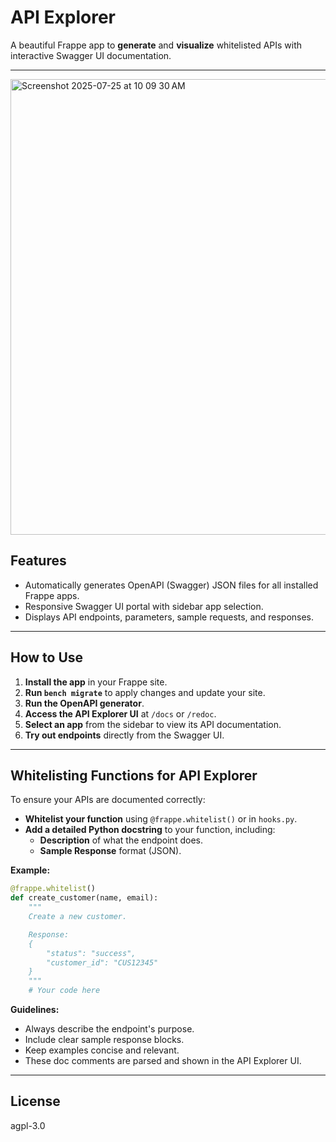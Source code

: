 # API Explorer

A beautiful Frappe app to **generate** and **visualize** whitelisted APIs with interactive Swagger UI documentation.

---
<img width="1339" height="729" alt="Screenshot 2025-07-25 at 10 09 30 AM" src="https://github.com/user-attachments/assets/90279305-347f-4bd3-977a-c7910f0c107b" />



## Features

- Automatically generates OpenAPI (Swagger) JSON files for all installed Frappe apps.
- Responsive Swagger UI portal with sidebar app selection.
- Displays API endpoints, parameters, sample requests, and responses.

---

## How to Use

1. **Install the app** in your Frappe site.
2. **Run `bench migrate`** to apply changes and update your site.
3. **Run the OpenAPI generator**.
4. **Access the API Explorer UI** at `/docs` or `/redoc`.
5. **Select an app** from the sidebar to view its API documentation.
6. **Try out endpoints** directly from the Swagger UI.

---

## Whitelisting Functions for API Explorer

To ensure your APIs are documented correctly:

- **Whitelist your function** using `@frappe.whitelist()` or in `hooks.py`.
- **Add a detailed Python docstring** to your function, including:
  - **Description** of what the endpoint does.
  - **Sample Response** format (JSON).

**Example:**

```python
@frappe.whitelist()
def create_customer(name, email):
    """
    Create a new customer.

    Response:
    {
        "status": "success",
        "customer_id": "CUS12345"
    }
    """
    # Your code here
```

**Guidelines:**
- Always describe the endpoint's purpose.
- Include clear sample response blocks.
- Keep examples concise and relevant.
- These doc comments are parsed and shown in the API Explorer UI.

---

## License

agpl-3.0
